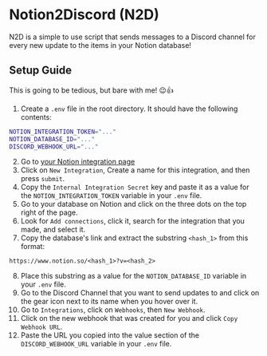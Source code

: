 # Notion2Discord (N2D)
N2D is a simple to use script that sends messages to a Discord channel for every
new update to the items in your Notion database!

## Setup Guide
This is going to be tedious, but bare with me! 😉👍
1. Create a `.env` file in the root directory. It should have the following contents:
```bash
NOTION_INTEGRATION_TOKEN="..."
NOTION_DATABASE_ID="..."
DISCORD_WEBHOOK_URL="..."
```
2. Go to [your Notion integration page](https://www.notion.so/my-integrations)
3. Click on `New Integration`, Create a name for this integration, and
then press `submit`.
4. Copy the `Internal Integration Secret` key and paste it as a value for the
`NOTION_INTEGRATION_TOKEN` variable in your `.env` file.
5. Go to your database on Notion and click on the three dots on the top right
of the page.
6. Look for `Add connections`, click it, search for the integration that you made,
and select it.
7. Copy the database's link and extract the substring `<hash_1>` from this format:
```
https://www.notion.so/<hash_1>?v=<hash_2>
```
8. Place this substring as a value for the `NOTION_DATABASE_ID` variable in your
`.env` file.
9. Go to the Discord Channel that you want to send updates to and click on the
gear icon next to its name when you hover over it.
10. Go to `Integrations`, click on `Webhooks`, then `New Webhook`.
11. Click on the new webhook that was created for you and click `Copy Webhook URL`.
12. Paste the URL you copied into the value section of the `DISCORD_WEBHOOK_URL`
variable in your `.env` file.